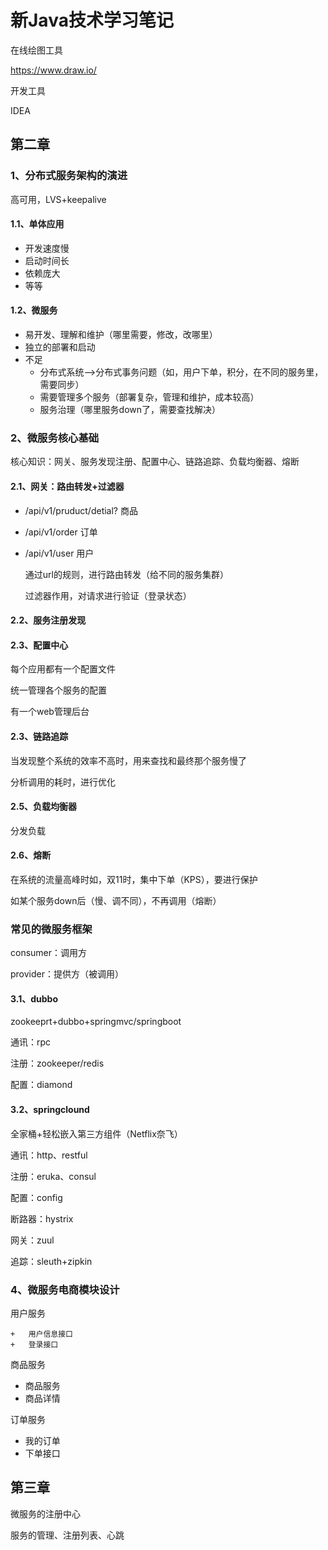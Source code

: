 # 新Java技术学习笔记



在线绘图工具

https://www.draw.io/



开发工具

IDEA



##	第二章

###	1、分布式服务架构的演进

高可用，LVS+keepalive

####	1.1、单体应用

+ 开发速度慢
+ 启动时间长
+ 依赖庞大
+ 等等



#### 1.2、微服务

+ 易开发、理解和维护（哪里需要，修改，改哪里）
+ 独立的部署和启动
+ 不足
  + 分布式系统-->分布式事务问题（如，用户下单，积分，在不同的服务里，需要同步）
  + 需要管理多个服务（部署复杂，管理和维护，成本较高）
  + 服务治理（哪里服务down了，需要查找解决）



###		2、微服务核心基础

核心知识：网关、服务发现注册、配置中心、链路追踪、负载均衡器、熔断

####	2.1、网关：路由转发+过滤器

- /api/v1/pruduct/detial?		商品

- /api/v1/order			订单

- /api/v1/user			用户 

  通过url的规则，进行路由转发（给不同的服务集群）

  过滤器作用，对请求进行验证（登录状态）



#### 2.2、服务注册发现



####	2.3、配置中心

每个应用都有一个配置文件

统一管理各个服务的配置

有一个web管理后台



#### 2.3、链路追踪

当发现整个系统的效率不高时，用来查找和最终那个服务慢了

 分析调用的耗时，进行优化



####	2.5、负载均衡器

分发负载



####	2.6、熔断

在系统的流量高峰时如，双11时，集中下单（KPS），要进行保护

如某个服务down后（慢、调不同），不再调用（熔断）



### 常见的微服务框架

consumer：调用方

provider：提供方（被调用）

####	3.1、dubbo

zookeeprt+dubbo+springmvc/springboot

通讯：rpc

注册：zookeeper/redis

配置：diamond



####	3.2、springclound

全家桶+轻松嵌入第三方组件（Netflix奈飞）

通讯：http、restful

注册：eruka、consul

配置：config

断路器：hystrix

网关：zuul

追踪：sleuth+zipkin

 

###	4、微服务电商模块设计

用户服务

	+	用户信息接口
	+	登录接口

商品服务

- 商品服务
- 商品详情

订单服务

+ 我的订单
+ 下单接口



##	第三章 

微服务的注册中心

服务的管理、注册列表、心跳









